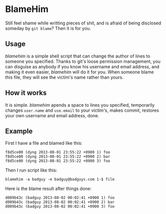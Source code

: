 # BlameHim

Still feel shame while writting pieces of shit, and is afraid of being disclosed someday by `git blame`? Then it is for you.

## Usage

*blamehim* is a simple shell script that can change the author of lines to someone you specified. Thanks to git's loose permission management, you can disguise as anybody if you know his username and email address, and making it even easier, *blamehim* will do it for you. When someone blame this file, they will see the victim's name rather than yours.

## How it works

It is simple. *blamehim* apends a space to lines you specified, temporarily changes `user.name` and `use.email` to your victim's, makes commit, restores your own username and email address, done.

## Example

First I have a file and blamed like this:

    f8d5ce00 (dyng 2013-08-01 23:55:22 +0900 1) foo
    f8d5ce00 (dyng 2013-08-01 23:55:22 +0900 2) bar
    f8d5ce00 (dyng 2013-08-01 23:55:22 +0900 3) foo

Then I run script like this:

    blamehim -a badguy -e badguy@badguys.com 1-$ file

Here is the blame result after things done:

    d009b43c (badguy 2013-08-02 00:02:41 +0900 1) foo
    d009b43c (badguy 2013-08-02 00:02:41 +0900 2) bar
    d009b43c (badguy 2013-08-02 00:02:41 +0900 3) foo
